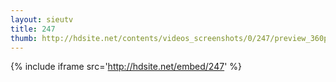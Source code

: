```yaml
---
layout: sieutv
title: 247
thumb: http://hdsite.net/contents/videos_screenshots/0/247/preview_360p.mp4.jpg
---
```

{% include iframe src='http://hdsite.net/embed/247' %}
 
